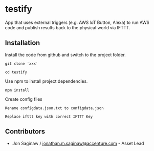 # testify
App that uses external triggers (e.g. AWS IoT Button, Alexa) to run AWS code and publish results back to the physical world via IFTTT.

## Installation

Install the code from github and switch to the project folder.

```
git clone 'xxx'

cd testify

```
Use npm to install project dependencies.

```
npm install

```

Create config files

```
Rename configdata.json.txt to configdata.json

Replace ifttt key with correct IFTTT Key

```


## Contributors

- Jon Saginaw / jonathan.m.saginaw@accenture.com - Asset Lead
